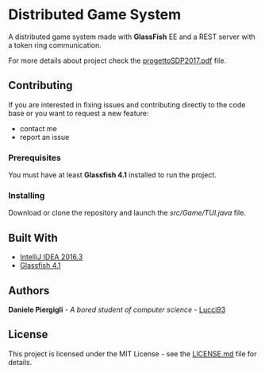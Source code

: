 # Distributed Game System

A distributed game system made with **GlassFish** EE and a REST server with a token ring communication.

For more details about project check the [progettoSDP2017.pdf](progettoSDP2017.pdf) file.

## Contributing

If you are interested in fixing issues and contributing directly to the code base or you want to request a new feature:

* contact me
* report an issue

### Prerequisites

You must have at least **Glassfish 4.1** installed to run the project.

### Installing

Download or clone the repository and launch the *src/Game/TUI.java* file.

## Built With

* [IntelliJ IDEA 2016.3](https://www.jetbrains.com/idea/)
* [Glassfish 4.1](https://javaee.github.io/glassfish/)

## Authors

**Daniele Piergigli** - *A bored student of computer science* - [Lucci93](https://github.com/Lucci93)

## License

This project is licensed under the MIT License - see the [LICENSE.md](LICENSE.md) file for details.

